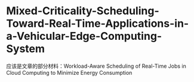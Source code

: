 # Mixed-Criticality-Scheduling-Toward-Real-Time-Applications-in-a-Vehicular-Edge-Computing-System

应该是文章的部分材料：Workload-Aware Scheduling of Real-Time Jobs in Cloud Computing to Minimize Energy Consumption

